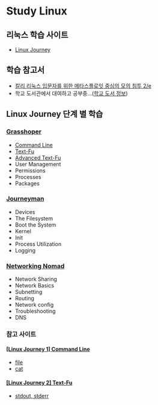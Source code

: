 # Study Linux

## 리눅스 학습 사이트
- [Linux Journey](https://linuxjourney.com/)

## 학습 참고서
- [칼리 리눅스 입문자를 위한 메타스플로잇 중심의 모의 침투 2/e](http://acornpub.co.kr/book/meatsploit-pentest-2e)
- 학교 도서관에서 대여하고 공부중...([학교 도서 정보](http://library.hallym.ac.kr/search/detail/CATTOT000079199623?mainLink=/search/tot&briefLink=/search/tot/result?os=DESC_A_q=%EC%B9%BC%EB%A6%AC+%EB%A6%AC%EB%88%85%EC%8A%A4_A_websysdiv=tot_A_st=FRNT_A_oi=DISP06_A_y=0_A_x=0_A_si=TOTAL))

## Linux Journey 단계 별 학습
### [Grasshoper](https://github.com/KangBokyeong/Study_Linux/tree/master/Grasshoper)
- [Command Line](https://github.com/KangBokyeong/Study_Linux/blob/master/Grasshoper/%5BLinux%20Journey%201%5D%20Command%20Line.md)
- [Text-Fu](https://github.com/KangBokyeong/Study_Linux/blob/master/Grasshoper/%5BLinux%20Journey%202%5D%20Text-Fu.md)
- [Advanced Text-Fu](https://github.com/KangBokyeong/Study_Linux/edit/master/Grasshoper/%5BLinux%20Journey%203%5D%20Advanced%20Text-Fu.md)
- User Management
- Permissions
- Processes
- Packages

### [Journeyman](https://github.com/KangBokyeong/Study_Linux/tree/master/Journeyman)
- Devices
- The Filesystem
- Boot the System
- Kernel
- Init
- Process Utilization
- Logging

### [Networking Nomad](https://github.com/KangBokyeong/Study_Linux/tree/master/Networking%20Nomad)
- Network Sharing
- Network Basics
- Subnetting
- Routing
- Network config
- Troubleshooting
- DNS

### 참고 사이트
#### [[Linux Journey 1] Command Line](https://github.com/KangBokyeong/Study_Linux/blob/master/Grasshoper/%5BLinux%20Journey%201%5D%20Command%20Line.md)
- [file](https://korbillgates.tistory.com/161)
- [cat](http://www.incodom.kr/Linux/%EA%B8%B0%EB%B3%B8%EB%AA%85%EB%A0%B9%EC%96%B4/cat)
#### [[Linux Journey 2] Text-Fu](https://github.com/KangBokyeong/Study_Linux/blob/master/Grasshoper/%5BLinux%20Journey%202%5D%20Text-Fu.md)
- [stdout, stderr](https://sarc.io/index.php/forum/tips/551-linux-stdout-stderr-dev-null)
